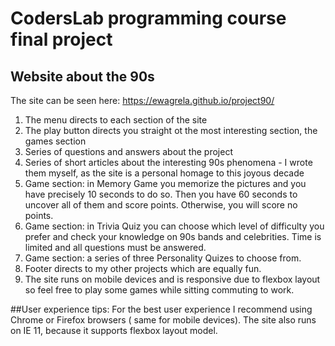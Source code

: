 # CodersLab programming course final project
## Website about the 90s

The site can be seen here: https://ewagrela.github.io/project90/
1. The menu directs to each section of the site
2. The play button directs you straight ot the most interesting section, the games section
3. Series of questions and answers about the project
4. Series of short articles about the interesting 90s phenomena - I wrote them myself, as the site is a personal homage to this joyous decade
5. Game section: in Memory Game you memorize the pictures and you have precisely 10 seconds to do so. Then you  have 60 seconds to uncover all of them and score points. Otherwise, you will score no points.
6. Game section: in Trivia Quiz you can choose which level of difficulty you prefer and check your knowledge on 90s bands and celebrities. Time is limited and all questions must be answered.
7. Game section: a series of three Personality Quizes to choose from. 
8. Footer directs to my other projects which are equally fun.
9. The site runs on mobile devices and is responsive due to flexbox layout so feel free to play some games while sitting commuting to work.


##User experience tips:
For the best user experience I recommend using Chrome or Firefox browsers ( same for mobile devices). The site also runs on IE 11, because it supports flexbox layout model.
